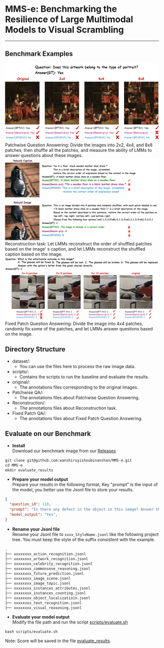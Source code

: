 # MMS-e: Benchmarking the Resilience of Large Multimodal Models to Visual Scrambling
***
## Benchmark Examples
![Demo1](imgs/lab1.jpeg)
Patchwise Question Answering: Divide the images into 2x2, 4x4, and 8x8 patches, then shuffle all the patches, and measure the ability of LMMs to answer questions about these images. 
![Demo2](imgs/lab2.jpeg)
Reconstruction task: Let LMMs reconstruct the order of shuffled patches based on the image' s caption, and let LMMs reconstruct the shuffled caption based on the image. 
![Demo3](imgs/lab3.jpeg)
Fixed Patch Question Answering: Divide the image into 4x4 patches, randomly fix some of the patches, and let LMMs answer questions based on the image.

## Directory Structure
- dataset/:
  - You can use the files here to process the raw image data.
- scripts/:
  - Contains the scripts to run the baseline and evaluate the results.
- original/:
  - The annotations files corresponding to the original images.
- Patchwise QA/:
  - The annotations files about Patchwise Question Answering.
- Reconstruction/:
  - The annotations files about Reconstruction task.
- Fixed Patch QA/:
  - The annotations files about Fixed Patch Question Answering.

 ## Evaluate on our Benchmark
- **Install**  
Download our benchmark image from our [Releases]()
```Shell
git clone git@github.com:wanshiruyishoubinanshan/MMS-e.git
cd MMS-e
mkdir evaluate_results
```

- **Prepare your model output**  
Prepare your results in the following format, Key "prompt" is the input of the model, you better use the Jsonl file to store your results.

```json
{
  "question_id": 110, 
  "prompt": "Is there any defect in the object in this image? Answer the question using a single word or phrase.", 
  "model_output": "Yes",
}
```
- **Rename your Jsonl file**  
Rename your Jsonl file to ```xxxx_StyleName.jsonl``` like the following project tree. You must keep the style of the suffix consistent with the example.
```
.
├── xxxxxxxx_action_recognition.jsonl
├── xxxxxxxx_artwork_recognition.jsonl
├── xxxxxxxx_celebrity_recognition.jsonl
├── xxxxxxxx_commonsese_reasoning.jsonl
├── xxxxxxxx_future_prediction.jsonl
├── xxxxxxxx_image_scene.jsonl
├── xxxxxxxx_image_topic.jsonl
├── xxxxxxxx_instances_attributes.jsonl
├── xxxxxxxx_instances_counting.jsonl
├── xxxxxxxx_object_localizatioin.jsonl
├── xxxxxxxx_text_recognition.jsonl
├── xxxxxxxx_visual_reasoning.jsonl
```

- **Evaluate your model output**  
Modify the file path and run the script [scripts/evaluate.sh](scripts/evaluate.sh)
```
bash scripts/evaluate.sh
```
Note: Score will be saved in the file [evaluate_results](evaluate_results/). 
